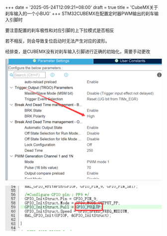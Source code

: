 +++
date = '2025-05-24T12:09:21+08:00'
draft = true
title = 'CubeMX关于刹车输入的一个小BUG'
+++
STM32CUBEMX在配置定时器PWM输出的刹车输入引脚时

要注意配置的刹车极性和对应引脚的上下拉模式是否相反

若不相反，则会导致复位启动时无法产生对应的波形。

经排查，是CUBEMX没有对刹车输入引脚进行正确的初始化，需要手动更改

![b369eec5-fbb0-4825-b768-f2c7d3a0f286](assets/b369eec5-fbb0-4825-b768-f2c7d3a0f286.png)

![323e6a98-7377-4ab5-bec9-ecf75d0aed49](assets/323e6a98-7377-4ab5-bec9-ecf75d0aed49.png)